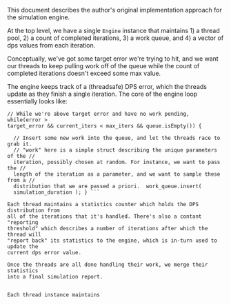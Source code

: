 This document describes the author's original implementation approach for the
simulation engine.

At the top level, we have a single `Engine` instance that maintains 1) a thread
pool, 2) a count of completed iterations, 3) a work queue, and  4) a vector of
dps values from each iteration.

Conceptually, we've got some target error we're trying to hit, and we want our
threads to keep pulling work off of the queue while the count of completed
iterations doesn't exceed some max value.

The engine keeps track of a (threadsafe) DPS error, which the threads update as
they finish a single iteration. The core of the engine loop essentially looks
like:

``` 
// While we're above target error and have no work pending, while(error >
target_error && current_iters < max_iters && queue.isEmpty()) {

  // Insert some new work into the queue, and let the threads race to grab it.
  // "work" here is a simple struct describing the unique parameters of the //
  iteration, possibly chosen at random. For instance, we want to pass the //
  length of the iteration as a parameter, and we want to sample these from a //
  distribution that we are passed a priori.  work_queue.insert(
  simulation_duration ); } ```

Each thread maintains a statistics counter which holds the DPS distribution from
all of the iterations that it's handled. There's also a contant "reporting
threshold" which describes a number of iterations after which the thread will
"report back" its statistics to the engine, which is in-turn used to update the
current dps error value.

Once the threads are all done handling their work, we merge their statistics
into a final simulation report.


Each thread instance maintains 
